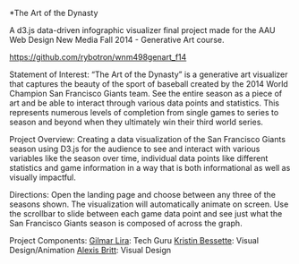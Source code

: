 *The Art of the Dynasty

A d3.js data-driven infographic visualizer final project made for the AAU Web Design New Media Fall 2014 - Generative Art course.

https://github.com/rybotron/wnm498genart_f14

Statement of Interest:
“The Art of the Dynasty” is a generative art visualizer that captures the beauty of the sport of baseball created by the 2014 World Champion San Francisco Giants team. See the entire season as a piece of art and be able to interact through various data points and statistics. This represents numerous levels of completion from single games to series to season and beyond when they ultimately win their third world series.

Project Overview:
Creating a data visualization of the San Francisco Giants season using D3.js for the audience to see and interact with various variables like the season over time, individual data points like different statistics and game information in a way that is both informational as well as visually impactful.

Directions:
Open the landing page and choose between any three of the seasons shown. The visualization will automatically animate on screen. Use the scrollbar to slide between each game data point and see just what the San Francisco Giants season is composed of across the graph. 

Project Components:
[Gilmar Lira](https://github.com/GilmarLira): Tech Guru
[Kristin Bessette](https://github.com/kristinbessette): Visual Design/Animation
[Alexis Britt](https://github.com/alexisbritt): Visual Design